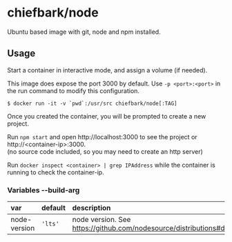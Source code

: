 # chiefbark/node

Ubuntu based image with git, node and npm installed.

## Usage

Start a container in interactive mode, and assign a volume (if needed).

This image does expose the port 3000 by default. Use `-p <port>:<port>` in the run command to modify this configuration.

```
$ docker run -it -v `pwd`:/usr/src chiefbark/node[:TAG]
```

Once you created the container, you will be prompted to create a new project.

Run `npm start` and open http://localhost:3000 to see the project or http://&lt;container-ip&gt;:3000.
<br>
(no source code included, so you may need to create an http server)

Run `docker inspect <container> | grep IPAddress` while the container is running to check the container-ip.

### Variables --build-arg

| var | default | description |
|:--|:--|:--|
| node-version | `'lts'` | node version. See https://github.com/nodesource/distributions#debinstall. |